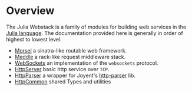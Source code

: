 # Overview

The Julia Webstack is a family of modules for building web services in the [Julia language][julia].  The documentation provided here is generally in order of highest to lowest level.

 * <a class="section-link" href="#Morsel">Morsel</a> a sinatra-like routable web framework.
 * <a class="section-link" href="#Meddle">Meddle</a> a rack-like request middleware stack.
 * <a class="section-link" href="#WebSockets">WebSockets</a> an implementation of the `websockets` protocol.
 * <a class="section-link" href="#HttpServer">HttpServer</a> basic http service over `TCP`.
 * <a class="section-link" href="#HttpParser">HttpParser</a> a wrapper for Joyent's [http-parser][http-parser] lib.
 * <a class="section-link" href="#HttpCommon">HttpCommon</a> shared Types and utilities

[julia]: http://julialang.org
[http-parser]: https://github.com/joyent/http-parser
